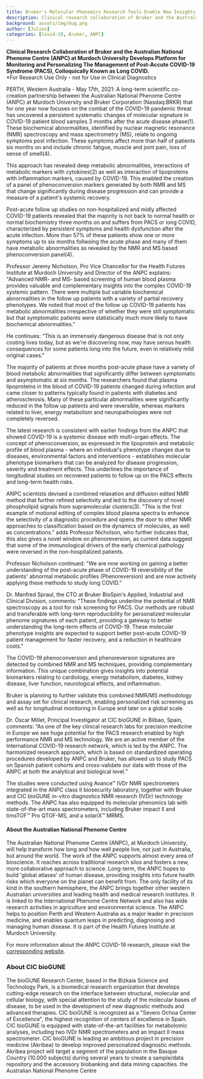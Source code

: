 ```yaml
---
title: Bruker's Molecular Phenomics Research Tools Enable New Insights into Long COVID and its Post-Infection Disease Effects
description: Clinical research collaboration of Bruker and the Australian National Phenome Centre (ANPC) at Murdoch University develops platform for Post-Acute COVID-19 Syndrome (PACS), colloquially known as long COVID.
background: assets/img/bug.png
author: [Julien]
categories: [Covid-19, Bruker, ANPC]
---
```


<strong>Clinical Research Collaboration of Bruker and the Australian National Phenome Centre (ANPC) at Murdoch University Develops Platform for Monitoring and Personalizing The Management of Post-Accute COVID-19 Syndrome (PACS), Colloquically Known as Long COVID.</strong><br />
\*For Research Use Only - not for Use in Clinical Diagnostics

PERTH, Western Australia - May 17th, 2021: A long-term scientific co-creation partnership between the Australian National Phenome Centre (ANPC) at Murdoch University and Bruker Corporation (Nasdaq:BRKR) that for one year now focuses on the combat of the COVID-19 pandemic threat has uncovered a persistent systematic changes of molecular signature in COVID-19 patient blood samples 3 months after the acute disease phase(1). These biochemical abnormalities, identified by nuclear magnetic resonance (NMR) spectroscopy and mass spectrometry (MS), relate to ongoing symptoms post infection. These symptoms affect more than half of patients six months on and include chronic fatigue, muscle and joint pain, loss of sense of smell(4).

This approach has revealed deep metabolic abnormalities, interactions of metabolic markers with cytokines(2) as well as interaction of lipoproteins with inflammation markers, caused by COVID-19. This enabled the creation of a panel of phenoconversion markers generated by both NMR and MS that change significantly during disease progression and can provide a measure of a patient's systemic recovery.

Post-acute follow up studies on non-hospitalized and midly affected COVID-19 patients revealed that the majority is not back to normal health or normal biochemistry three months on and suffers from PACS or long COVID, characterized by persistent symptoms and health dysfunction after the acute infection. More than 57% of these patients show one or more symptoms up to six months follwoing the acute phase and many of them have metabolic abnormalities as revealed by the NMR and MS based phenoconversion panel(4).

Professor Jeremy Nicholson, Pro Vice Chancellor for the Health Futures Institute at Murdoch University and Director of the ANPC explains: "Advanced NMR- and MS- based screening of human blood plasma provides valuable and complementary insights into the complex COVID-19 systemic pattern. There were multiple but variable biochemical abnormalities in the follow up patients with a variety of partial recovery phenotypes. We noted that most of the follow up COVID-19 patients has metabolic abnormalities irrespective of whether they were still symptomatic but that symptomatic patients were statistically much more likely to have biochemical abnormalities."

He continues: "This is an immensely dangerous disease that is not only costing lives today, but as we're discovering now, may have serous health consequences for some patients long into the future, even in relatively mild original cases."

The majority of patients at three months post-acute phase have a variety of blood metabolic abnormalities that significantly differ between symptomatic and asymptomatic at six months. The researchers found that plasma lipoproteins in the blood of COVID-19 patients changed during infection and came closer to patterns typically found in patients with diabetes and atherosclerosis. Many of these particular abnormalities were significantly reduced in the follow up patients and were reversible, whereas markers related to liver, energy metabolism and neuropathologies were not completely reversed.

The latest research is consistent with earlier findings from the ANPC that showed COVID-19 is a systemic disease with multi-organ effects. The concept of phenoconversion, as expressed in the lipoprotein and metabolic profile of blood plasma - where an individual's phenotype changes due to diseases, environmental factors and interventions - establishes molecular phenotype biomarkers that can be analyzed for disease progression, severity and treatment effects. This underlines the importance of longitudinal studies on recovered patients to follow up on the PACS effects and long-term health risks.

ANPC scientists devised a combined relaxation and diffusion edited NMR method that further refined selectivity and led to the discovery of novel phospholipid signals from supramolecular clusters(3). "This is the first example of motional editing of complex blood plasma spectra to enhance the selectivity of a diagnostic procedure and opens the door to other NMR approaches to classification based on the dynamics of molecules, as well as concentrations." adds Professor Nicholson, who further indicates that, this also gives a novel window on phenoreversion, as current data suggest that some of the immunological drivers of the early chemical pathology were reversed in the non-hospitalized patients.

Professor Nicholson continued: "We are now working on gaining a better understanding of the post-acute phase of COVID-19 reversibility of the patients' abnormal metabolic profiles (Phenoreversion) and are now actively applying these methods to study long COVID."

Dr. Manfred Spraul, the CTO at Bruker BioSpin's Applied, Industrial and Clinical Division, comments: "These findings underline the potential of NMR spectroscopy as a tool for risk screening for PACS. Our methods are robust and transferable with long-term reproducibility for personalized molecular phenome signatures of each patient, providing a gateway to better understanding the long-term effects of COVID-19. These molecular phenotype insights are expected to support better post-acute COVID-19 patient management for faster recovery, and a reduction in healthcare costs."

The COVID-19 phenoconversion and phenoreversion signatures are detected by combined NMR and MS techniques, providing complementary information. This unique combination gives insights into potential biomarkers relating to cardiology, energy metabolism, diabetes, kidney disease, liver function, neurological effects, and inflammation.

Bruker is planning to further validate this combined NMR/MS methodology and assay set for clinical research, enabling personalized risk screening as well as for longitudinal monitoring in Europe and later on a global scale.

Dr. Óscar Millet, Principal Investigator at CIC bioGUNE in Bilbao, Spain, comments: “As one of the key clinical research labs for precision medicine in Europe we see huge potential for the PACS research enabled by high performance NMR and MS technology. We are an active member of the International COVID-19 research network, which is led by the ANPC. The harmonized research approach, which is based on standardized operating procedures developed by ANPC and Bruker, has allowed us to study PACS on Spanish patient cohorts and cross-validate our data with those of the ANPC at both the analytical and biological level.”

The studies were conducted using Avance™ IVDr NMR spectrometers integrated in the ANPC class II biosecurity laboratory, together with Bruker and CIC bioGUNE in-vitro diagnostics NMR research (IVDr) technology methods. The ANPC has also equipped its molecular phenomics lab with state-of-the-art mass spectrometers, including Bruker impact II and timsTOF™ Pro QTOF-MS, and a solariX™ MRMS.

<h4>About the Australian National Phenome Centre</h4>
The Australian National Phenome Centre (ANPC), at Murdoch University, will help transform how long and how well people live, not just in Australia, but around the world. The work of the ANPC supports almost every area of bioscience. It reaches across traditional research silos and fosters a new, more collaborative approach to science. Long-term, the ANPC hopes to build 'global atlases' of human disease, providing insights into future health risks which everyone on the planet can benefit from. The only facility of its kind in the southern hemisphere, the ANPC brings together other western Australian universities and leading health and medical research institutes. It is linked to the International Phenome Centre Network and also has wide research activities in agriculture and environmental science. The ANPC helps to position Perth and Western Australia as a major leader in precision medicine, and enables quantum leaps in predicting, diagnosing and managing human disease. It is part of the Health Futures Institute at Murdoch University.

For more information about the ANPC COVID-19 research, please visit the [corresponding website](https://www.murdoch.edu.au/research/anpc).

<h3>About CIC bioGUNE</h3>
The bioGUNE Research Center, based in the Bizkaia Science and Technology Park, is a biomedical research organization that develops cutting-edge research on the interface between structural, molecular and cellular biology, with special attention to the study of the molecular bases of disease, to be used in the development of new diagnostic methods and advanced therapies. CIC bioGUNE is recognized as a "Severo Ochoa Center of Excellence", the highest recognition of centers of excellence in Spain. CIC bioGUNE is equipped with state-of-the-art facilities for metabolomic analyses, including two IVDr NMR spectrometers and an Impact II mass spectrometer. CIC bioGUNE is leading an ambitious project in precision medicine (Akribea) to develop improved personalized diagnostic methods. Akribea project will target a segment of the population in the Basque Country (10.000 subjects) during several years to create a sample/data repository and the accessory biobanking and data mining capacities.
the Australian National Phenome Centre
